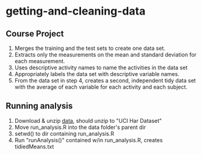 # getting-and-cleaning-data

## Course Project
1. Merges the training and the test sets to create one data set.
2. Extracts only the measurements on the mean and standard deviation for each measurement. 
3. Uses descriptive activity names to name the activities in the data set
4. Appropriately labels the data set with descriptive variable names. 
5. From the data set in step 4, creates a second, independent tidy data set with the average of each variable for each activity and each subject.

## Running analysis
1. Download & unzip [data](https://d396qusza40orc.cloudfront.net/getdata%2Fprojectfiles%2FUCI%20HAR%20Dataset.zip), should unzip to "UCI Har Dataset"
2. Move run_analysis.R into the data folder's parent dir
3. setwd() to dir containing run_analysis.R
4. Run "runAnalysis()" contained w/in run_analysis.R, creates tidiedMeans.txt  

